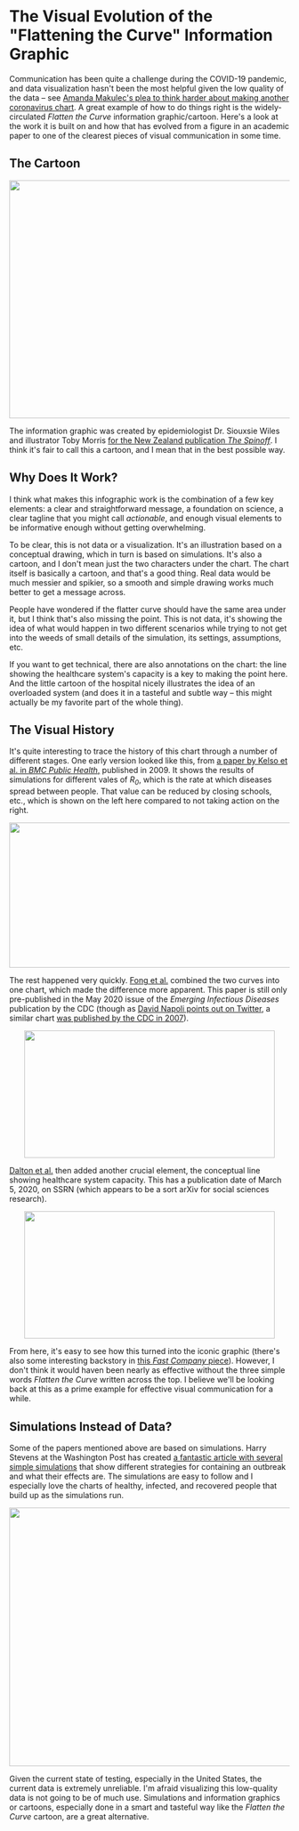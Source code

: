 # The Visual Evolution of the "Flattening the Curve" Information Graphic

Communication has been quite a challenge during the COVID-19 pandemic, and data visualization hasn't been the most helpful given the low quality of the data – see <a href="https://medium.com/nightingale/ten-considerations-before-you-create-another-chart-about-covid-19-27d3bd691be8">Amanda Makulec's plea to think harder about making another coronavirus chart</a>. A great example of how to do things right is the widely-circulated <em>Flatten the Curve</em> information graphic/cartoon. Here's a look at the work it is built on and how that has evolved from a figure in an academic paper to one of the clearest pieces of visual communication in some time.

## The Cartoon

<p align="center"><img src="https://media.eagereyes.org/wp-content/uploads/2020/03/Covid-19-curves-graphic-social-v3.gif" alt="" class="wp-image-13637" width="680" height="428" /></p>

The information graphic was created by epidemiologist Dr. Siouxsie Wiles and illustrator Toby Morris <a href="https://thespinoff.co.nz/society/09-03-2020/the-three-phases-of-covid-19-and-how-we-can-make-it-manageable/">for the New Zealand publication <em>The Spinoff</em></a>. I think it's fair to call this a cartoon, and I mean that in the best possible way.

## Why Does It Work?

I think what makes this infographic work is the combination of a few key elements: a clear and straightforward message, a foundation on science, a clear tagline that you might call <em>actionable</em>, and enough visual elements to be informative enough without getting overwhelming.

To be clear, this is not data or a visualization. It's an illustration based on a conceptual drawing, which in turn is based on simulations. It's also a cartoon, and I don't mean just the two characters under the chart. The chart itself is basically a cartoon, and that's a good thing. Real data would be much messier and spikier, so a smooth and simple drawing works much better to get a message across.

People have wondered if the flatter curve should have the same area under it, but I think that's also missing the point. This is not data, it's showing the idea of what would happen in two different scenarios while trying to not get into the weeds of small details of the simulation, its settings, assumptions, etc.

If you want to get technical, there are also annotations on the chart: the line showing the healthcare system's capacity is a key to making the point here. And the little cartoon of the hospital nicely illustrates the idea of an overloaded system (and does it in a tasteful and subtle way – this might actually be my favorite part of the whole thing).

## The Visual History

It's quite interesting to trace the history of this chart through a number of different stages. One early version looked like this, from <a href="https://bmcpublichealth.biomedcentral.com/articles/10.1186/1471-2458-9-117">a paper by Kelso et al. in <em>BMC Public Health</em>,</a> published in 2009. It shows the results of simulations for different vales of <em>R<sub>0</sub></em>, which is the rate at which diseases spread between people. That value can be reduced by closing schools, etc., which is shown on the left here compared to not taking action on the right.

<p align="center"><img src="https://media.eagereyes.org/wp-content/uploads/2020/03/image-1.png" alt="" class="wp-image-13632" width="600" height="261" /></p>

The rest happened very quickly. <a href="https://wwwnc.cdc.gov/eid/article/26/5/19-0995_article">Fong et al.</a> combined the two curves into one chart, which made the difference more apparent. This paper is still only pre-published in the May 2020 issue of the <em>Emerging Infectious Diseases</em> publication by the CDC (though as <a href="https://twitter.com/Biff_Bruise/status/1239407516393463809?s=20">David Napoli points out on Twitter</a>, a similar chart <a href="https://www.cdc.gov/mmwr/volumes/66/rr/rr6601a1.htm#F1_down">was published by the CDC in 2007</a>).

<p align="center"><img src="https://media.eagereyes.org/wp-content/uploads/2020/03/19-0995-F1.jpg" alt="" class="wp-image-13630" width="450" height="229" /></p>

<a href="https://papers.ssrn.com/sol3/papers.cfm?abstract_id=3549276">Dalton et al.</a> then added another crucial element, the conceptual line showing healthcare system capacity. This has a publication date of March 5, 2020, on SSRN (which appears to be a sort arXiv for social sciences research).

<p align="center"><img src="https://media.eagereyes.org/wp-content/uploads/2020/03/image.png" alt="" class="wp-image-13631" width="450" height="229"/></p>

From here, it's easy to see how this turned into the iconic graphic (there's also some interesting backstory in <a href="https://www.fastcompany.com/90476143/the-story-behind-flatten-the-curve-the-defining-chart-of-the-coronavirus">this <em>Fast Company</em> piece</a>). However, I don't think it would haven been nearly as effective without the three simple words <em>Flatten the Curve</em> written across the top. I believe we'll be looking back at this as a prime example for effective visual communication for a while.

## Simulations Instead of Data?

Some of the papers mentioned above are based on simulations. Harry Stevens at the Washington Post has created <a href="https://www.washingtonpost.com/graphics/2020/world/corona-simulator/">a fantastic article with several simple simulations</a> that show different strategies for containing an outbreak and what their effects are. The simulations are easy to follow and I especially love the charts of healthy, infected, and recovered people that build up as the simulations run. 

<p align="center"><img src="https://media.eagereyes.org/wp-content/uploads/2020/03/image-2.png" alt="" class="wp-image-13633" width="729" height="465" /></p>

Given the current state of testing, especially in the United States, the current data is extremely unreliable. I'm afraid visualizing this low-quality data is not going to be of much use. Simulations and information graphics or cartoons, especially done in a smart and tasteful way like the <em>Flatten the Curve</em> cartoon, are a great alternative.

